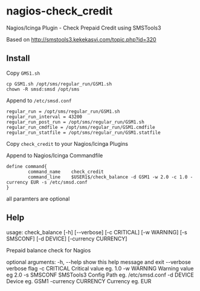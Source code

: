 # nagios-check_credit
Nagios/Icinga Plugin - Check Prepaid Credit using SMSTools3

Based on http://smstools3.kekekasvi.com/topic.php?id=320

## Install

Copy `GMS1.sh`
```
cp GSM1.sh /opt/sms/regular_run/GSM1.sh
chown -R smsd:smsd /opt/sms
```

Append to `/etc/smsd.conf`
```
regular_run = /opt/sms/regular_run/GSM1.sh
regular_run_interval = 43200
regular_run_post_run = /opt/sms/regular_run/GSM1.sh
regular_run_cmdfile = /opt/sms/regular_run/GSM1.cmdfile
regular_run_statfile = /opt/sms/regular_run/GSM1.statfile
```

Copy `check_credit` to your Nagios/Icinga Plugins

Append to Nagios/Icinga Commandfile
```
define command{
        command_name    check_credit
        command_line    $USER1$/check_balance -d GSM1 -w 2.0 -c 1.0 -currency EUR -s /etc/smsd.conf
}
```

all paramters are optional

## Help
usage: check_balance [-h] [--verbose] [-c CRITICAL] [-w WARNING] [-s SMSCONF]
                     [-d DEVICE] [-currency CURRENCY]

Prepaid balance check for Nagios

optional arguments:
  -h, --help          show this help message and exit
  --verbose           verbose flag
  -c CRITICAL         Critical value eg. 1.0
  -w WARNING          Warning value eg 2.0
  -s SMSCONF          SMSTools3 Config Path eg. /etc/smsd.conf
  -d DEVICE           Device eg. GSM1
  -currency CURRENCY  Currency eg. EUR